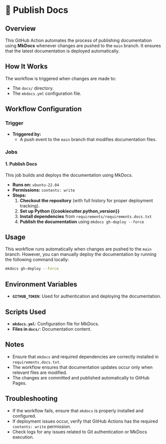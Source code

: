 # 📝 Publish Docs

## Overview

This GitHub Action automates the process of publishing documentation using **MkDocs** whenever changes are pushed to the `main` branch. It ensures that the latest documentation is deployed automatically.

## How It Works

The workflow is triggered when changes are made to:

- The `docs/` directory.
- The `mkdocs.yml` configuration file.

## Workflow Configuration

### **Trigger**

- **Triggered by:**
    - A push event to the `main` branch that modifies documentation files.

### **Jobs**

#### **1. Publish Docs**

This job builds and deploys the documentation using MkDocs.

- **Runs on:** `ubuntu-22.04`
- **Permissions:** `contents: write`
- **Steps:**
    1. **Checkout the repository** (with full history for proper deployment tracking).
    2. **Set up Python {{cookiecutter.python_version}}**
    3. **Install dependencies** from `requirements/requirements.docs.txt`
    4. **Publish the documentation** using `mkdocs gh-deploy --force`

## Usage

This workflow runs automatically when changes are pushed to the `main` branch. However, you can manually deploy the documentation by running the following command locally:

```sh
mkdocs gh-deploy --force
```

## Environment Variables

- **`GITHUB_TOKEN`**: Used for authentication and deploying the documentation.

## Scripts Used

- **`mkdocs.yml`**: Configuration file for MkDocs.
- **Files in `docs/`**: Documentation content.

## Notes

- Ensure that `mkdocs` and required dependencies are correctly installed in `requirements.docs.txt`.
- The workflow ensures that documentation updates occur only when relevant files are modified.
- The changes are committed and published automatically to GitHub Pages.

## Troubleshooting

- If the workflow fails, ensure that `mkdocs` is properly installed and configured.
- If deployment issues occur, verify that GitHub Actions has the required `contents: write` permission.
- Check logs for any issues related to Git authentication or MkDocs execution.
